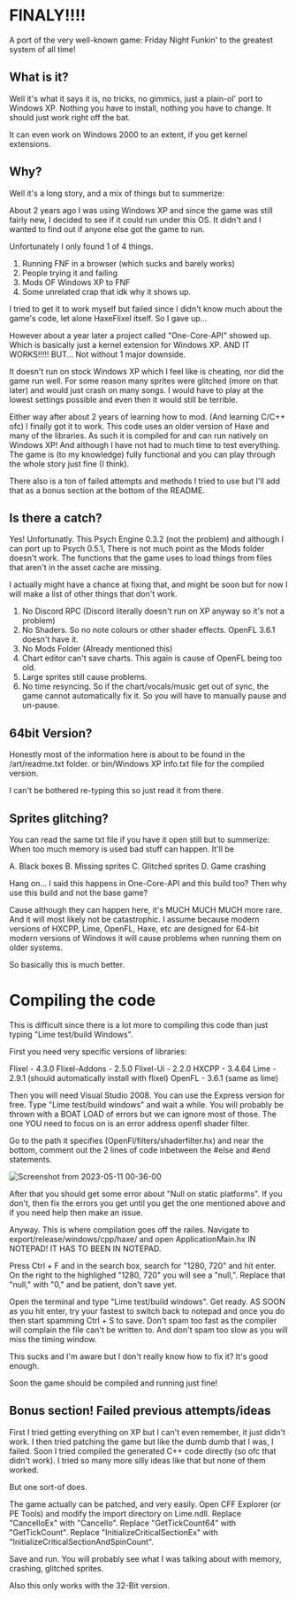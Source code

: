 # FINALY!!!!

A port of the very well-known game: Friday Night Funkin'
to the greatest system of all time!

## What is it?

Well it's what it says it is, no tricks, no gimmics, just a plain-ol' port
to Windows XP. Nothing you have to install, nothing you have to change.
It should just work right off the bat.

It can even work on Windows 2000 to an extent, if you get kernel extensions.

## Why?

Well it's a long story, and a mix of things but to summerize:

About 2 years ago I was using Windows XP and since the game was still fairly
new, I decided to see if it could run under this OS. It didn't and I wanted
to find out if anyone else got the game to run.

Unfortunately I only found 1 of 4 things.

1. Running FNF in a browser (which sucks and barely works)
2. People trying it and failing
3. Mods OF Windows XP to FNF
4. Some unrelated crap that idk why it shows up.

I tried to get it to work myself but failed since I didn't know much about
the game's code, let alone HaxeFlixel itself. So I gave up...

However about a year later a project called "One-Core-API" showed up. Which
is basically just a kernel extension for Windows XP. AND IT WORKS!!!!!
BUT...
Not without 1 major downside.

It doesn't run on stock Windows XP which I feel like is cheating, nor did the game
run well. For some reason many sprites were glitched (more on that later) and
would just crash on many songs. I would have to play at the lowest settings
possible and even then it would still be terrible.

Either way after about 2 years of learning how to mod. (And learning C/C++ ofc)
I finally got it to work. 
This code uses an older version of Haxe and many of the libraries. As such
it is compiled for and can run natively on Windows XP! And although I have not
had to much time to test everything. The game is (to my knowledge) fully functional
and you can play through the whole story just fine (I think).

There also is a ton of failed attempts and methods I tried to use but I'll add that
as a bonus section at the bottom of the README.

## Is there a catch?

Yes! Unfortunatly.
This Psych Engine 0.3.2 (not the problem) and although I can port up to Psych 0.5.1,
There is not much point as the Mods folder doesn't work. The functions that the
game uses to load things from files that aren't in the asset cache are missing.

I actually might have a chance at fixing that, and might be soon but for now
I will make a list of other things that don't work.

1. No Discord RPC (Discord literally doesn't run on XP anyway so it's not a problem)
2. No Shaders. So no note colours or other shader effects. OpenFL 3.6.1 doesn't have it.
3. No Mods Folder (Already mentioned this)
4. Chart editor can't save charts. This again is cause of OpenFL being too old.
5. Large sprites still cause problems.
6. No time resyncing. So if the chart/vocals/music get out of sync, the game cannot automatically
fix it. So you will have to manually pause and un-pause.

## 64bit Version?

Honestly most of the information here is about to be found in the /art/readme.txt folder.
or bin/Windows XP Info.txt file for the compiled version. 

I can't be bothered re-typing this so just read it from there.

## Sprites glitching?

You can read the same txt file if you have it open still but to summerize:
When too much memory is used bad stuff can happen. It'll be

A. Black boxes
B. Missing sprites
C. Glitched sprites
D. Game crashing

Hang on... I said this happens in One-Core-API and this build too?
Then why use this build and not the base game?

Cause although they can happen here, it's MUCH MUCH MUCH more rare.
And it will most likely not be catastrophic.
I assume because modern versions of HXCPP, Lime, OpenFL, Haxe, etc
are designed for 64-bit modern versions of Windows it will cause
problems when running them on older systems.

So basically this is much better.

# Compiling the code

This is difficult since there is a lot more to compiling this code than just
typing "Lime test/build Windows". 

First you need very specific versions of libraries:

Flixel        - 4.3.0
Flixel-Addons - 2.5.0
Flixel-Ui     - 2.2.0
HXCPP         - 3.4.64
Lime          - 2.9.1 (should automatically install with flixel)
OpenFL        - 3.6.1 (same as lime)

Then you will need Visual Studio 2008. You can use the Express version for free.
Type "Lime test/build windows" and wait a while. You will probably be thrown
with a BOAT LOAD of errors but we can ignore most of those. The one YOU need
to focus on is an error address openfl shader filter.

Go to the path it specifies (OpenFl/filters/shaderfilter.hx) and near the bottom,
comment out the 2 lines of code inbetween the #else and #end statements.

![Screenshot from 2023-05-11 00-36-00](https://github.com/Legendary-Candice-Joe/FNF-WindowsXP/assets/105545224/384ea2dc-382f-4061-87af-d289151c9da0)

After that you should get some error about "Null on static platforms".
If you don't, then fix the errors you get until you get the one mentioned above and
if you need help then make an issue.

Anyway. This is where compilation goes off the railes.
Navigate to export/release/windows/cpp/haxe/ and open ApplicationMain.hx 
IN NOTEPAD! IT HAS TO BEEN IN NOTEPAD.

Press Ctrl + F and in the search box, search for "1280, 720" and hit enter.
On the right to the highlighed "1280, 720" you will see a "null,".
Replace that "null," with "0," and be patient, don't save yet.

Open the terminal and type "Lime test/build windows". Get ready.
AS SOON as you hit enter, try your fastest to switch back to notepad and 
once you do then start spamming Ctrl + S to save. Don't spam too fast
as the compiler will complain the file can't be written to. And don't spam
too slow as you will miss the timing window.

This sucks and I'm aware but I don't really know how to fix it?
It's good enough.

Soon the game should be compiled and running just fine!

## Bonus section! Failed previous attempts/ideas

First I tried getting everything on XP but I can't even remember, it just didn't work.
I then tried patching the game but like the dumb dumb that I was, I failed.
Soon I tried compiled the generated C++ code directly (so ofc that didn't work).
I tried so many more silly ideas like that but none of them worked.

But one sort-of does.

The game actually can be patched, and very easily.
Open CFF Explorer (or PE Tools) and modify the import directory on Lime.ndll.
Replace "CancelIoEx" with "CancelIo".
Replace "GetTickCount64" with "GetTickCount".
Replace "InitializeCriticalSectionEx" with "InitializeCriticalSectionAndSpinCount".

Save and run.
You will probably see what I was talking about with memory, crashing, glitched sprites.

Also this only works with the 32-Bit version.


